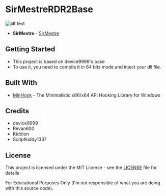 # SirMestreRDR2Base

![alt text](https://raw.githubusercontent.com/SirMestre/SirMestreRDR2Base/master/base.png)

* **SirMestre** - [SirMestre](https://github.com/SirMestre)

## Getting Started

- This project is based on device9999's base
- To use it, you need to compile it in 64 bits mode and inject your dll file.

## Built With

* [MinHook](https://github.com/TsudaKageyu/minhook) - The Minimalistic x86/x64 API Hooking Library for Windows

## Credits

- device9999
- Revan600
- Kiddion
- Scriptkiddy1337

## License

This project is licensed under the MIT License - see the [LICENSE](LICENSE) file for details

For Educational Purposes Only (I'm not responsible of what you are doing with this source code).
